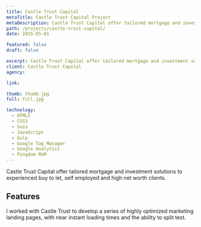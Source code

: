```yaml
---
title: Castle Trust Capital
metaTitle: Castle Trust Capital Project
metaDescription: Castle Trust Capital offer tailored mortgage and investment solutions to experienced buy to let, self employed and high net worth clients.
path: /projects/castle-trust-capital/
date: 2015-05-01

featured: false
draft: false

excerpt: Castle Trust Capital offer tailored mortgage and investment solutions to experienced buy to let, self employed and high net worth clients.
client: Castle Trust Capital
agency:

link:

thumb: thumb.jpg
full: full.jpg

technology:
  - HTML5
  - CSS3
  - Sass
  - JavaScript
  - Gulp
  - Google Tag Manager
  - Google Analytics
  - Pingdom RUM
---
```


Castle Trust Capital offer tailored mortgage and investment solutions to experienced buy to let, self employed and high net worth clients.

## Features

I worked with Castle Trust to develop a series of highly optimized marketing landing pages, with near instant loading times and the ability to split test.
